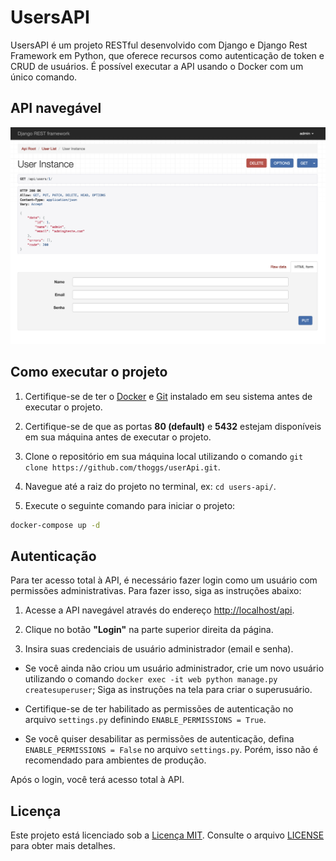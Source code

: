 # UsersAPI

UsersAPI é um projeto RESTful desenvolvido com Django e Django Rest Framework em Python, que oferece recursos como autenticação de token e CRUD de usuários. É possível executar a API usando o Docker com um único comando.

## API navegável

![demo.png](assets/img/demo.png)

## Como executar o projeto

1. Certifique-se de ter o [Docker](https://www.docker.com/products/docker-desktop/)
   e [Git](https://git-scm.com/book/en/v2/Getting-Started-Installing-Git) instalado em seu sistema antes de executar o
   projeto.

2. Certifique-se de que as portas **80 (default)** e **5432** estejam disponíveis em sua máquina antes de executar o projeto.

3. Clone o repositório em sua máquina local utilizando o comando `git clone https://github.com/thoggs/userApi.git`.

4. Navegue até a raiz do projeto no terminal, ex: `cd users-api/`.

5. Execute o seguinte comando para iniciar o projeto:

```bash 
docker-compose up -d
```

## Autenticação

Para ter acesso total à API, é necessário fazer login como um usuário com permissões administrativas. Para fazer isso,
siga as instruções abaixo:

1. Acesse a API navegável através do endereço [http://localhost/api](http://localhost/api).

2. Clique no botão **"Login"** na parte superior direita da página.

3. Insira suas credenciais de usuário administrador (email e senha).

- Se você ainda não criou um usuário administrador, crie um novo usuário utilizando o comando `docker exec -it web python manage.py createsuperuser`; Siga as instruções na tela para criar o superusuário.

- Certifique-se de ter habilitado as permissões de autenticação no arquivo `settings.py`
  definindo `ENABLE_PERMISSIONS = True`.

- Se você quiser desabilitar as permissões de autenticação, defina `ENABLE_PERMISSIONS = False` no
  arquivo `settings.py`. Porém, isso não é recomendado para ambientes de produção.

Após o login, você terá acesso total à API.

## Licença

Este projeto está licenciado sob a [Licença MIT](https://opensource.org/license/mit/). Consulte o
arquivo [LICENSE](./LICENSE) para obter mais detalhes.
